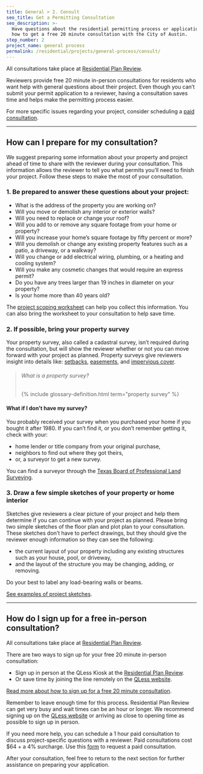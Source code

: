 ```yaml
---
title: General > 2. Consult
seo_title: Get a Permitting Consultation
seo_description: >-
  Have questions about the residential permitting process or application? Learn
  how to get a free 20 minute consultation with the City of Austin.
step_number: 2
project_name: general process
permalink: /residential/projects/general-process/consult/
---
```



All consultations take place at [Residential Plan Review](/residential/resources/contact/#residential-plan-review).

Reviewers provide free 20 minute in-person consultations for residents who want help with general questions about their project. Even though you can’t submit your permit application to a reviewer, having a consultation saves time and helps make the permitting process easier.

For more specific issues regarding your project, consider scheduling a [paid consultation](/residential/resources/applications-and-forms/residential-review-consultation-form).

---

## How can I prepare for my consultation?

We suggest preparing some information about your property and project ahead of time to share with the reviewer during your consultation. This information allows the reviewer to tell you what permits you’ll need to finish your project. Follow these steps to make the most of your consultation.

### 1. Be prepared to answer these questions about your project:

* What is the address of the property you are working on?
* Will you move or demolish any interior or exterior walls?
* Will you need to replace or change your roof?
* Will you add to or remove any square footage from your home or property?
* Will you increase your home’s square footage by fifty percent or more?
* Will you demolish or change any existing property features such as a patio, a driveway, or a walkway?
* Will you change or add electrical wiring, plumbing, or a heating and cooling system?
* Will you make any cosmetic changes that would require an express permit?
* Do you have any trees larger than 19 inches in diameter on your property?
* Is your home more than 40 years old?

The [project scoping worksheet](/residential/resources/applications-and-forms/project-scoping-worksheet) can help you collect this information. You can also bring the worksheet to your consultation to help save time.

### 2. If possible, bring your property survey

Your property survey, also called a cadastral survey, isn’t required during the consultation, but will show the reviewer whether or not you can move forward with your project as planned. Property surveys give reviewers insight into details like: [setbacks](/residential/resources/glossary/setback), [easements](/residential/resources/glossary/easement), and [impervious cover](/residential/resources/glossary/impervious-cover).

> ###### What is a property survey?
>
> {% include glossary-definition.html term="property survey" %}

#### What if I don't have my survey?

You probably received your survey when you purchased your home if you bought it after 1980. If you can’t find it, or you don’t remember getting it, check with your:

* home lender or title company from your original purchase,
* neighbors to find out where they got theirs,
* or, a surveyor to get a new survey.

You can find a surveyor through the [Texas Board of Professional Land Surveying](http://txls.texas.gov).

### 3. Draw a few simple sketches of your property or home interior

Sketches give reviewers a clear picture of your project and help them determine if you can continue with your project as planned. Please bring two simple sketches of the floor plan and plot plan to your consultation. These sketches don’t have to perfect drawings, but they should give the reviewer enough information so they can see the following:

* the current layout of your property including any existing structures such as your house, pool, or driveway,
* and the layout of the structure you may be changing, adding, or removing.

Do your best to label any load-bearing walls or beams.

[See examples of project sketches](/residential/resources/sample-plans).

---

## How do I sign up for a free in-person consultation?

All consultations take place at [Residential Plan Review](/residential/resources/contact/#residential-plan-review).

There are two ways to sign up for your free 20 minute in-person consultation:

* Sign up in person at the QLess Kiosk at the [Residential Plan Review](/residential/resources/contact/#residential-plan-review).
* Or save time by joining the line remotely on the [QLess website](https://kiosk.qless.com/kiosk/app/home/19062?queues=63813,65072,64852,64862,66812).

[Read more about how to sign up for a free 20 minute consultation](/residential/residential-toolkit/sign-up-on-qless).

Remember to leave enough time for this process. Residential Plan Review can get very busy and wait times can be an hour or longer. We recommend signing up on the [QLess website](https://kiosk.qless.com/kiosk/app/home/19062?queues=63813,65072,64852,64862,66812) or arriving as close to opening time as possible to sign up in person.

If you need more help, you can schedule a 1 hour paid consultation to discuss project-specific questions with a reviewer. Paid consultations cost $64 + a 4% surcharge. Use this [form](/residential/resources/applications-and-forms/residential-review-consultation-form) to request a paid consultation.

After your consultation, feel free to return to the next section for further assistance on preparing your application.